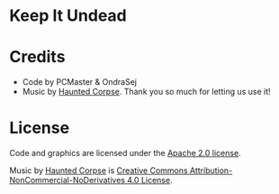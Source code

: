 # Keep It Undead

# Credits

* Code by PCMaster & OndraSej
* Music by [Haunted Corpse](https://hauntedcorpse.bandcamp.com/releases). Thank
  you so much for letting us use it!

# License

Code and graphics are licensed under the [Apache 2.0 license](LICENSE.txt).

Music by [Haunted Corpse](https://hauntedcorpse.bandcamp.com/releases) is
  [Creative Commons Attribution-NonCommercial-NoDerivatives 4.0
License](https://creativecommons.org/licenses/by-nc-nd/4.0/).
